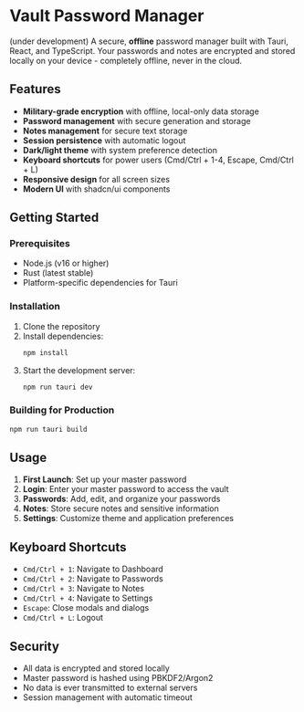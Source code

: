 # Vault Password Manager
(under development)
A secure, **offline** password manager built with Tauri, React, and TypeScript. Your passwords and notes are encrypted and stored locally on your device - completely offline, never in the cloud.

## Features

- **Military-grade encryption** with offline, local-only data storage
- **Password management** with secure generation and storage
- **Notes management** for secure text storage
- **Session persistence** with automatic logout
- **Dark/light theme** with system preference detection
- **Keyboard shortcuts** for power users (Cmd/Ctrl + 1-4, Escape, Cmd/Ctrl + L)
- **Responsive design** for all screen sizes
- **Modern UI** with shadcn/ui components


## Getting Started

### Prerequisites

- Node.js (v16 or higher)
- Rust (latest stable)
- Platform-specific dependencies for Tauri

### Installation

1. Clone the repository
2. Install dependencies:
   ```bash
   npm install
   ```
3. Start the development server:
   ```bash
   npm run tauri dev
   ```

### Building for Production

```bash
npm run tauri build
```

## Usage

1. **First Launch**: Set up your master password
2. **Login**: Enter your master password to access the vault
3. **Passwords**: Add, edit, and organize your passwords
4. **Notes**: Store secure notes and sensitive information
5. **Settings**: Customize theme and application preferences

## Keyboard Shortcuts

- `Cmd/Ctrl + 1`: Navigate to Dashboard
- `Cmd/Ctrl + 2`: Navigate to Passwords
- `Cmd/Ctrl + 3`: Navigate to Notes
- `Cmd/Ctrl + 4`: Navigate to Settings
- `Escape`: Close modals and dialogs
- `Cmd/Ctrl + L`: Logout

## Security

- All data is encrypted and stored locally
- Master password is hashed using PBKDF2/Argon2
- No data is ever transmitted to external servers
- Session management with automatic timeout

